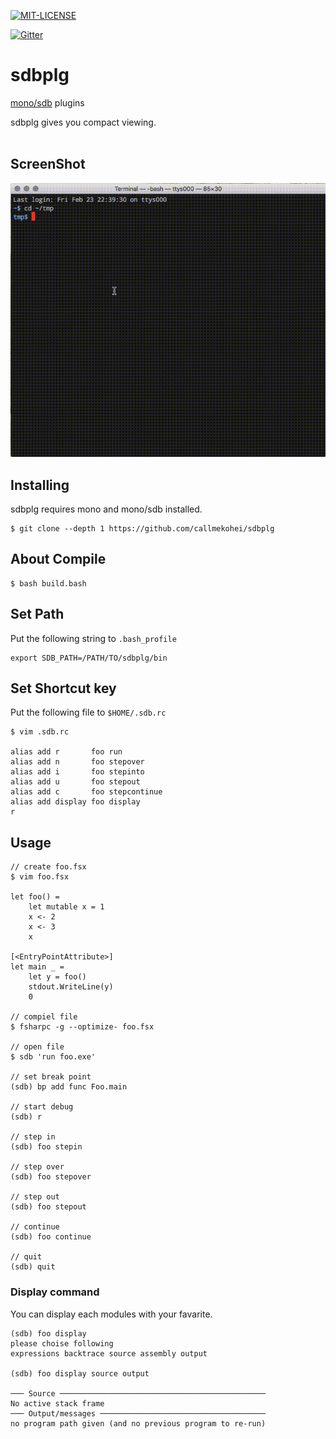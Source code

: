 [![MIT-LICENSE](http://img.shields.io/badge/license-MIT-blue.svg?style=flat)](https://github.com/callmekohei/tigaDebugger/blob/master/LICENSE)

[![Gitter](https://img.shields.io/gitter/room/nwjs/nw.js.svg)](https://gitter.im/vim-jp/reading-vimrc)

# sdbplg

[mono/sdb](https://github.com/mono/sdb) plugins

sdbplg gives you compact viewing.
<br>
<br>

## ScreenShot

![alt text](./pic/20180223-2.gif)

## Installing
sdbplg requires mono and mono/sdb installed.

```
$ git clone --depth 1 https://github.com/callmekohei/sdbplg
```

## About Compile
```
$ bash build.bash
```

## Set Path
Put the following string to `.bash_profile`
```
export SDB_PATH=/PATH/TO/sdbplg/bin
```


## Set Shortcut key

Put the following file to `$HOME/.sdb.rc`
```
$ vim .sdb.rc

alias add r       foo run
alias add n       foo stepover
alias add i       foo stepinto
alias add u       foo stepout
alias add c       foo stepcontinue
alias add display foo display
r
```

## Usage
```
// create foo.fsx
$ vim foo.fsx

let foo() =
    let mutable x = 1
    x <- 2
    x <- 3
    x

[<EntryPointAttribute>]
let main _ =
    let y = foo()
    stdout.WriteLine(y)
    0

// compiel file
$ fsharpc -g --optimize- foo.fsx

// open file
$ sdb 'run foo.exe'

// set break point
(sdb) bp add func Foo.main

// start debug
(sdb) r

// step in
(sdb) foo stepin

// step over
(sdb) foo stepover

// step out
(sdb) foo stepout

// continue
(sdb) foo continue

// quit
(sdb) quit
```

### Display command
You can display each modules with your favarite.
```
(sdb) foo display
please choise following
expressions backtrace source assembly output

(sdb) foo display source output

─── Source ──────────────────────────────────────────────
No active stack frame
─── Output/messages ─────────────────────────────────────
no program path given (and no previous program to re-run)
```
